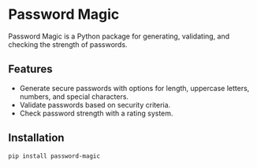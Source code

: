 # Password Magic

Password Magic is a Python package for generating, validating, and checking the strength of passwords.

## Features

- Generate secure passwords with options for length, uppercase letters, numbers, and special characters.
- Validate passwords based on security criteria.
- Check password strength with a rating system.

## Installation

```bash
pip install password-magic
